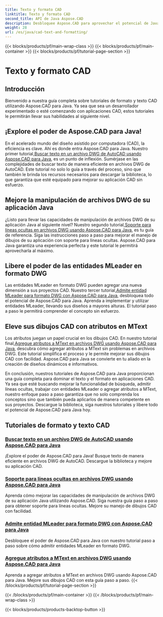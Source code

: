 ```yaml
---
title: Texto y formato CAD
linktitle: Texto y formato CAD
second_title: API de Java Aspose.CAD
description: Desbloquee Aspose.CAD para aprovechar el potencial de Java con tutoriales. Aprenda búsqueda de texto, líneas ocultas, entidades MLeader y atributos de MText para mejorar su aplicación CAD.
weight: 28
url: /es/java/cad-text-and-formatting/
---
```


{{< blocks/products/pf/main-wrap-class >}}
{{< blocks/products/pf/main-container >}}
{{< blocks/products/pf/tutorial-page-section >}}

# Texto y formato CAD

## Introducción
Bienvenido a nuestra guía completa sobre tutoriales de formato y texto CAD utilizando Aspose.CAD para Java. Ya sea que sea un desarrollador experimentado o esté comenzando con aplicaciones CAD, estos tutoriales le permitirán llevar sus habilidades al siguiente nivel.

## ¡Explore el poder de Aspose.CAD para Java!

 En el acelerado mundo del diseño asistido por computadora (CAD), la eficiencia es clave. Ahí es donde entra Aspose.CAD para Java. Nuestro primer tutorial,[Buscar texto en un archivo DWG de AutoCAD usando Aspose.CAD para Java](./search-text-in-dwg/), es un punto de inflexión. Sumérjase en las complejidades de buscar texto de manera eficiente en archivos DWG de AutoCAD. Este tutorial no solo lo guía a través del proceso, sino que también le brinda los recursos necesarios para descargar la biblioteca, lo que garantiza que esté equipado para mejorar su aplicación CAD sin esfuerzo.

## Mejore la manipulación de archivos DWG de su aplicación Java

 ¿Listo para llevar las capacidades de manipulación de archivos DWG de su aplicación Java al siguiente nivel? Nuestro segundo tutorial,[Soporte para líneas ocultas en archivos DWG usando Aspose.CAD para Java](./support-hidden-lines-in-dwg/), es tu guía de referencia. Siga las instrucciones paso a paso para mejorar el manejo de dibujos de su aplicación con soporte para líneas ocultas. Aspose.CAD para Java garantiza una experiencia perfecta y este tutorial le permitirá aprovecharla al máximo.

## Libere el poder de las entidades MLeader en formato DWG

 Las entidades MLeader en formato DWG pueden agregar una nueva dimensión a sus proyectos CAD. Nuestro tercer tutorial,[Admite entidad MLeader para formato DWG con Aspose.CAD para Java](./support-mleader-entity/), desbloquea todo el potencial de Aspose.CAD para Java. Aprenda a implementar y utilizar entidades MLeader, llevando sus diseños a mayores alturas. El tutorial paso a paso le permitirá comprender el concepto sin esfuerzo.

## Eleve sus dibujos CAD con atributos en MText

Los atributos juegan un papel crucial en los dibujos CAD. En nuestro tutorial final,[Agregue atributos a MText en archivos DWG usando Aspose.CAD para Java](./add-attributes-to-mtext/), descubra cómo agregar atributos a MText sin problemas en archivos DWG. Este tutorial simplifica el proceso y le permite mejorar sus dibujos CAD con facilidad. Aspose.CAD para Java se convierte en tu aliado en la creación de diseños dinámicos e informativos.

En conclusión, nuestros tutoriales de Aspose.CAD para Java proporcionan una guía completa para dominar el texto y el formato en aplicaciones CAD. Ya sea que esté buscando mejorar la funcionalidad de búsqueda, admitir líneas ocultas, trabajar con entidades MLeader o agregar atributos a MText, nuestro enfoque paso a paso garantiza que no solo comprenda los conceptos sino que también pueda aplicarlos de manera competente en sus proyectos. Descargue la biblioteca, siga nuestros tutoriales y libere todo el potencial de Aspose.CAD para Java hoy.

## Tutoriales de formato y texto CAD
### [Buscar texto en un archivo DWG de AutoCAD usando Aspose.CAD para Java](./search-text-in-dwg/)
¡Explore el poder de Aspose.CAD para Java! Busque texto de manera eficiente en archivos DWG de AutoCAD. Descargue la biblioteca y mejore su aplicación CAD.
### [Soporte para líneas ocultas en archivos DWG usando Aspose.CAD para Java](./support-hidden-lines-in-dwg/)
Aprenda cómo mejorar las capacidades de manipulación de archivos DWG de su aplicación Java utilizando Aspose.CAD. Siga nuestra guía paso a paso para obtener soporte para líneas ocultas. Mejore su manejo de dibujos CAD con facilidad.
### [Admite entidad MLeader para formato DWG con Aspose.CAD para Java](./support-mleader-entity/)
Desbloquee el poder de Aspose.CAD para Java con nuestro tutorial paso a paso sobre cómo admitir entidades MLeader en formato DWG.
### [Agregue atributos a MText en archivos DWG usando Aspose.CAD para Java](./add-attributes-to-mtext/)
Aprenda a agregar atributos a MText en archivos DWG usando Aspose.CAD para Java. Mejore sus dibujos CAD con esta guía paso a paso.
{{< /blocks/products/pf/tutorial-page-section >}}

{{< /blocks/products/pf/main-container >}}
{{< /blocks/products/pf/main-wrap-class >}}

{{< blocks/products/products-backtop-button >}}
